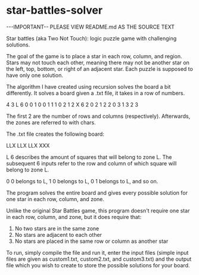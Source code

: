 # star-battles-solver

---IMPORTANT--
PLEASE VIEW README.md AS THE SOURCE TEXT

Star battles (aka Two Not Touch):
logic puzzle game with challenging solutions.

The goal of the game is to place a star in each row, column, and region.
Stars may not touch each other, meaning there may not be another star on the left, top, bottom, or right of an adjacent star.
Each puzzle is supposed to have only one solution.

The algorithm I have created using recursion solves the board a bit differently.
It solves a board given a .txt file, it takes in a row of numbers.

4 3
L 6
0 0
1 0
0 1
1 1
0 2
1 2
X 6
2 0
2 1
2 2
0 3
1 3
2 3

The first 2 are the number of rows and columns (respectively).
Afterwards, the zones are referred to with chars. 

The .txt file creates the following board:

LLX
LLX
LLX
XXX

L 6 describes the amount of squares that will belong to zone L.
The subsequent 6 inputs refer to the row and column of which square will belong to zone L.

0 0 belongs to L, 1 0 belongs to L, 0 1 belongs to L, and so on.

The program solves the entire board and gives every possible solution for one star in each row, column, and zone.

Unlike the original Star Battles game, this program doesn't require one star in each row, column, and zone,
but it does require that:

1. No two stars are in the same zone
2. No stars are adjacent to each other
3. No stars are placed in the same row or column as another star

To run, simply compile the file and run it, enter the input files (simple input files are given as custom1.txt, custom2.txt, and custom3.txt)
and the output file which you wish to create to store the possible solutions for your board.
